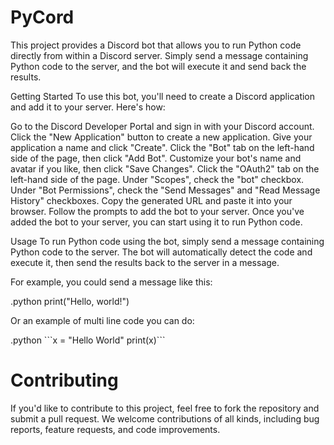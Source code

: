 # PyCord


This project provides a Discord bot that allows you to run Python code directly from within a Discord server. Simply send a message containing Python code to the server, and the bot will execute it and send back the results.

Getting Started
To use this bot, you'll need to create a Discord application and add it to your server. Here's how:

Go to the Discord Developer Portal and sign in with your Discord account.
Click the "New Application" button to create a new application.
Give your application a name and click "Create".
Click the "Bot" tab on the left-hand side of the page, then click "Add Bot".
Customize your bot's name and avatar if you like, then click "Save Changes".
Click the "OAuth2" tab on the left-hand side of the page.
Under "Scopes", check the "bot" checkbox.
Under "Bot Permissions", check the "Send Messages" and "Read Message History" checkboxes.
Copy the generated URL and paste it into your browser. Follow the prompts to add the bot to your server.
Once you've added the bot to your server, you can start using it to run Python code.

Usage
To run Python code using the bot, simply send a message containing Python code to the server. The bot will automatically detect the code and execute it, then send the results back to the server in a message.

For example, you could send a message like this:

.python print("Hello, world!")

Or an example of multi line code you can do:

.python \```x = "Hello World"
print(x)```


# Contributing

If you'd like to contribute to this project, feel free to fork the repository and submit a pull request. We welcome contributions of all kinds, including bug reports, feature requests, and code improvements.
